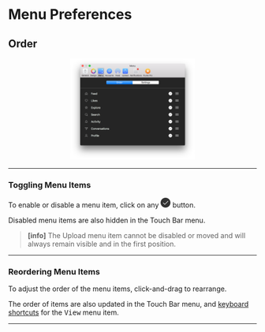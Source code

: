 # Menu Preferences

## Order

<p style="text-align: center; margin-top: 1em;"><img src="/preferences/assets/menu-order.png" width="50%" height="50%" /></p>

------ 

### Toggling Menu Items

To enable or disable a menu item, click on any <img src="/preferences/assets/active.png" width="20" height="20" /> button.

Disabled menu items are also hidden in the Touch Bar menu.

> **[info]**
> The Upload menu item cannot be disabled or moved and will always remain visible and in the first position.

------

### Reordering Menu Items

To adjust the order of the menu items, click-and-drag to rearrange.

The order of items are also updated in the Touch Bar menu, and [keyboard shortcuts](//misc/keyboard-shortcuts.md) for the <kbd>View</kbd> menu item.

------
